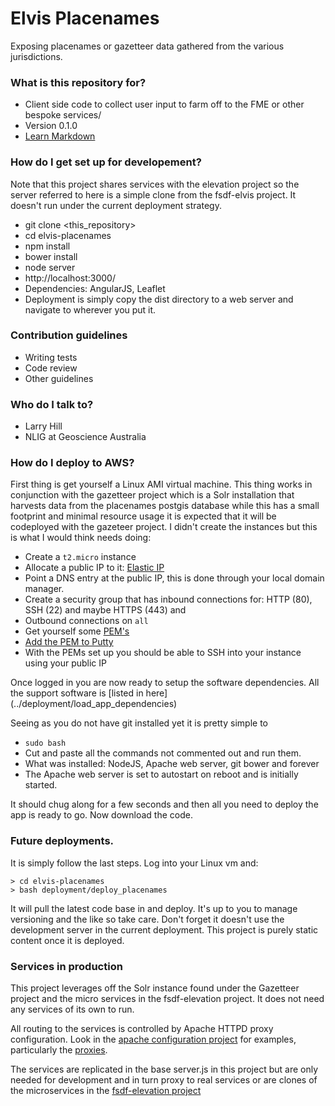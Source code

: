 # Elvis Placenames #

Exposing placenames or gazetteer data gathered from the various jurisdictions.

### What is this repository for? ###

* Client side code to collect user input to farm off to the FME or other bespoke services/
* Version 0.1.0
* [Learn Markdown](https://bitbucket.org/tutorials/markdowndemo)

### How do I get set up for developement? ###
Note that this project shares services with the elevation project so the server referred to here is a simple clone from the
fsdf-elvis project. It doesn't run under the current deployment strategy.

* git clone <this_repository>
* cd elvis-placenames
* npm install
* bower install
* node server
* http://localhost:3000/
* Dependencies: AngularJS, Leaflet
* Deployment is simply copy the dist directory to a web server and navigate to wherever you put it.

### Contribution guidelines ###

* Writing tests
* Code review
* Other guidelines

### Who do I talk to? ###

* Larry Hill
* NLIG at Geoscience Australia

### How do I deploy to AWS? ###

First thing is get yourself a Linux AMI virtual machine. This thing works in conjunction with the gazetteer project which is a Solr installation
that harvests data from the placenames postgis database while this has a small footprint and minimal resource usage it is expected that it will
be codeployed with the gazeteer project. I didn't create the instances but this is what I would think needs doing:

* Create a `t2.micro` instance
* Allocate a public IP to it: [Elastic IP](https://docs.aws.amazon.com/AWSEC2/latest/UserGuide/elastic-ip-addresses-eip.html?icmpid=docs_ec2_console)
* Point a DNS entry at the public IP, this is done through your local domain manager.
* Create a security group that has inbound connections for: HTTP (80), SSH (22) and maybe HTTPS (443) and
* Outbound connections on `all` [](https://docs.aws.amazon.com/AWSEC2/latest/UserGuide/using-network-security.html?icmpid=docs_ec2_console)
* Get yourself some [PEM's](http://docs.aws.amazon.com/AWSEC2/latest/UserGuide/ec2-key-pairs.html#having-ec2-create-your-key-pair)
* [Add the PEM to Putty](http://docs.aws.amazon.com/AWSEC2/latest/UserGuide/putty.html)
* With the PEMs set up you should be able to SSH into your instance using your public IP

Once logged in you are now ready to setup the software dependencies. All the support software is [listed in here] (../deployment/load_app_dependencies)

Seeing as you do not have git installed yet it is pretty simple to
* `sudo bash`
* Cut and paste all the commands not commented out and run them.
* What was installed: NodeJS, Apache web server, git bower and forever
* The Apache web server is set to autostart on reboot and is initially started.

It should chug along for a few seconds and then all you need to deploy the app is ready to go. Now download the code.

### Future deployments. ###
It is simply follow the last steps.
Log into your Linux vm and:
```
> cd elvis-placenames
> bash deployment/deploy_placenames
```

It will pull the latest code base in and deploy. It's up to you to manage versioning and the like so take care. Don't forget it doesn't use
the development server in the current deployment. This project is purely static content once it is deployed.

### Services in production ###
This project leverages off the Solr instance found under the Gazetteer project and the micro services in the fsdf-elevation project. It does not need any services of its own to run.

All routing to the services is controlled by Apache HTTPD proxy configuration. Look in the [apache configuration project](https://github.com/Tomella/apache-configuration) for examples, particularly the [proxies](https://github.com/Tomella/apache-configuration/blob/master/config/proxies.conf).

The services are replicated in the base server.js in this project but are only needed for development and in turn proxy to real services or are clones of the microservices in the [fsdf-elevation project](https://github.com/Tomella/fsdf-elvis)